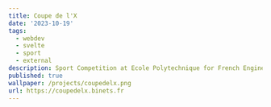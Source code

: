 ```yaml
---
title: Coupe de l'X
date: '2023-10-19'
tags:
  - webdev
  - svelte
  - sport
  - external
description: Sport Competition at Ecole Polytechnique for French Engineering Schools
published: true
wallpaper: /projects/coupedelx.png
url: https://coupedelx.binets.fr
---
```

